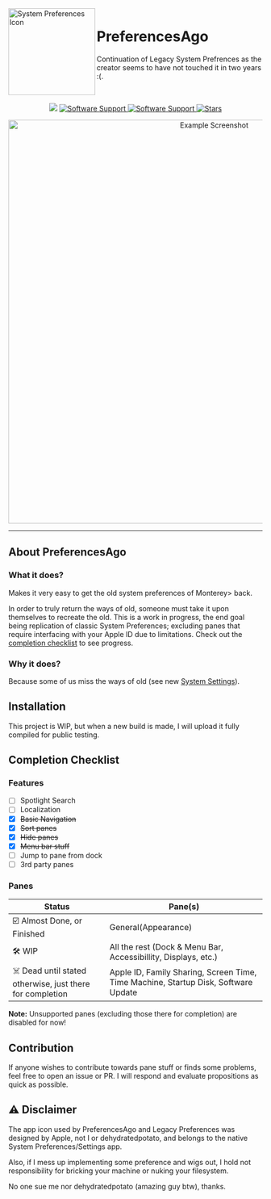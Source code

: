 <img width=172 height=172 alt="System Preferences Icon" src="images/system-preferences-icon.png" align="left">
<div>
    <h1 align="left" style="">PreferencesAgo</h1>
    <p align="left">
    Continuation of Legacy System Prefrences as the creator seems to have not touched it in two years :(.
        <br>
    </p>
</div>
<br>

<p align="center">
    <img src="https://img.shields.io/badge/Swift-F05138?style=flat&logo=Swift&logoColor=white"/>
    <a href="">
       <img alt="Software Support" src="https://img.shields.io/badge/platform-macOS-lightgray.svg"/>
    </a>
    <a href="">
       <img alt="Software Support" src="https://img.shields.io/badge/support-Ventura-orange.svg"/>
    </a>
    <a href="https://github.com/BitesPotatoBacks/LegacyPreferences/stargazers">
        <img alt="Stars" src="https://img.shields.io/github/stars/BitesPotatoBacks/LegacyPreferences.svg"/>
    </a>
</p>

<p align="center">
<img width=800 alt="Example Screenshot" src="images/example-img.png">
</p>

___

## About PreferencesAgo
### What it does?
Makes it very easy to get the old system preferences of Monterey> back. 

In order to truly return the ways of old, someone must take it upon themselves to recreate the old. This is a work in progress, the end goal being replication of classic System Preferences; excluding panes that require interfacing with your Apple ID due to limitations. Check out the [completion checklist](#completion-checklist) to see progress.

### Why it does?
Because some of us miss the ways of old (see new [System Settings](https://9to5mac.com/2022/06/06/macos-13-ventura-system-settings-first-look/)).

## Installation
This project is WIP, but when a new build is made, I will upload it fully compiled for public testing.

## Completion Checklist
### Features
- [ ] Spotlight Search
- [ ] Localization
- [X] ~~Basic Navigation~~
- [X] ~~Sort panes~~
- [X] ~~Hide panes~~
- [X] ~~Menu bar stuff~~
- [ ] Jump to pane from dock
- [ ] 3rd party panes
### Panes
| Status | Pane(s)
| ---- | ---- |
| ☑️ Almost Done, or Finished | General(Appearance) |
| 🛠️ WIP | All the rest (Dock & Menu Bar, Accessibillity, Displays, etc.) |
| ☠️ Dead until stated otherwise, just there for completion | Apple ID, Family Sharing, Screen Time, Time Machine, Startup Disk,  Software Update |
**Note:** Unsupported panes (excluding those there for completion) are disabled for now!

## Contribution
If anyone wishes to contribute towards pane stuff or finds some problems, feel free to open an issue or PR. I will respond and evaluate propositions as quick as possible.

## ⚠️ Disclaimer
The app icon used by PreferencesAgo and Legacy Preferences was designed by Apple, not I or dehydratedpotato, and belongs to the native System Preferences/Settings app.

Also, if I mess up implementing some preference and wigs out, I hold not responsibility for bricking your machine or nuking your filesystem.

No one sue me nor dehydratedpotato (amazing guy btw), thanks.

